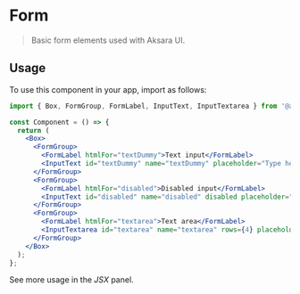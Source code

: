 # Form

> Basic form elements used with Aksara UI.

## Usage

To use this component in your app, import as follows:

```jsx
import { Box, FormGroup, FormLabel, InputText, InputTextarea } from '@aksara-ui/react';

const Component = () => {
  return (
    <Box>
      <FormGroup>
        <FormLabel htmlFor="textDummy">Text input</FormLabel>
        <InputText id="textDummy" name="textDummy" placeholder="Type here..." />
      </FormGroup>
      <FormGroup>
        <FormLabel htmlFor="disabled">Disabled input</FormLabel>
        <InputText id="disabled" name="disabled" disabled placeholder="Can't touch this" />
      </FormGroup>
      <FormGroup>
        <FormLabel htmlFor="textarea">Text area</FormLabel>
        <InputTextarea id="textarea" name="textarea" rows={4} placeholder="Type here..." />
      </FormGroup>
    </Box>
  );
};
```

See more usage in the _JSX_ panel.
